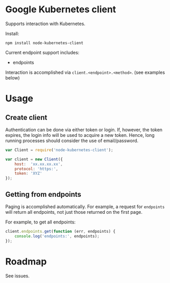 # Google Kubernetes client

Supports interaction with Kubernetes.

Install:

    npm install node-kubernetes-client

Current endpoint support includes:

* endpoints

Interaction is accomplished via `client.<endpoint>.<method>`. (see examples below)

# Usage

## Create client

Authentication can be done via either token or login. If, however, the token
expires, the login info will be used to acquire a new token. Hence, long
running processes should consider the use of email/password.

```js
var Client = require('node-kubernetes-client');

var client = new Client({
    host:  'xx.xx.xx.xx',
    protocol: 'https:',
    token: 'XYZ'
});
```

## Getting from endpoints

Paging is accomplished automatically. For example, a request for `endpoints` will
return all endpoints, not just those returned on the first page.

For example, to get all endpoints:

```js
client.endpoints.get(function (err, endpoints) {
    console.log('endpoints:', endpoints);
});
```

# Roadmap

See issues.
